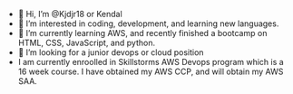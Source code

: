 - 👋 Hi, I’m @Kjdjr18 or Kendal
- 👀 I’m interested in coding, development, and learning new languages.
- 🌱 I’m currently learning AWS, and recently finished a bootcamp on HTML, CSS, JavaScript, and python.
- 💞️ I’m looking for a junior devops or cloud position
- I am currently enroolled in Skillstorms AWS Devops program which is a 16 week course. I have obtained my AWS CCP, and will obtain my AWS SAA.

<!---
Kjdjr18/Kjdjr18 is a ✨ special ✨ repository because its `README.md` (this file) appears on your GitHub profile.
You can click the Preview link to take a look at your changes.
--->
